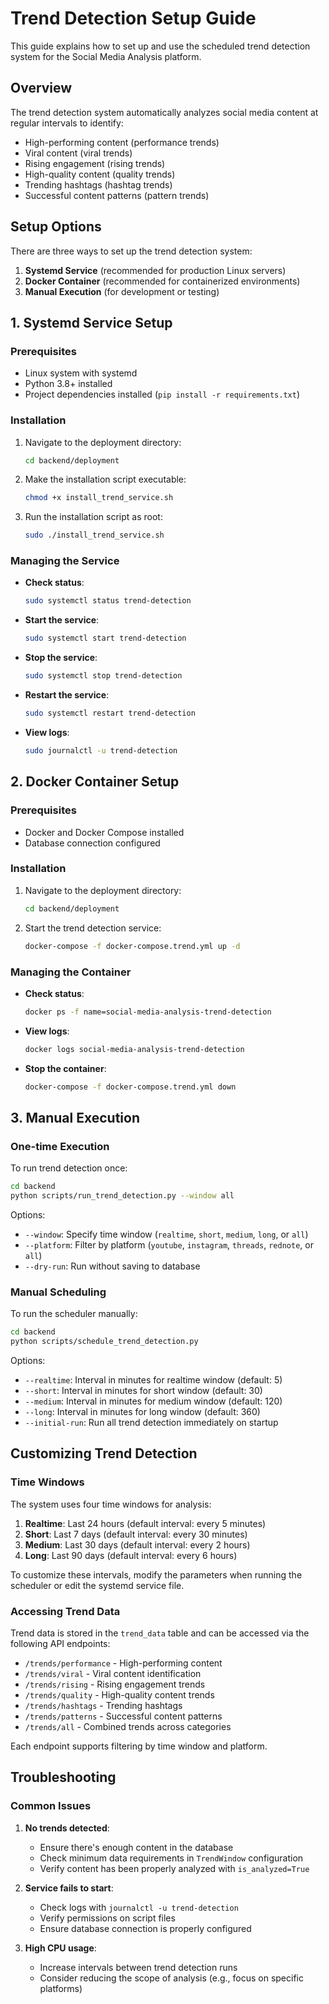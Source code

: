 # Trend Detection Setup Guide

This guide explains how to set up and use the scheduled trend detection system for the Social Media Analysis platform.

## Overview

The trend detection system automatically analyzes social media content at regular intervals to identify:

- High-performing content (performance trends)
- Viral content (viral trends)
- Rising engagement (rising trends)
- High-quality content (quality trends)
- Trending hashtags (hashtag trends)
- Successful content patterns (pattern trends)

## Setup Options

There are three ways to set up the trend detection system:

1. **Systemd Service** (recommended for production Linux servers)
2. **Docker Container** (recommended for containerized environments)
3. **Manual Execution** (for development or testing)

## 1. Systemd Service Setup

### Prerequisites

- Linux system with systemd
- Python 3.8+ installed
- Project dependencies installed (`pip install -r requirements.txt`)

### Installation

1. Navigate to the deployment directory:
   ```bash
   cd backend/deployment
   ```

2. Make the installation script executable:
   ```bash
   chmod +x install_trend_service.sh
   ```

3. Run the installation script as root:
   ```bash
   sudo ./install_trend_service.sh
   ```

### Managing the Service

- **Check status**:
  ```bash
  sudo systemctl status trend-detection
  ```

- **Start the service**:
  ```bash
  sudo systemctl start trend-detection
  ```

- **Stop the service**:
  ```bash
  sudo systemctl stop trend-detection
  ```

- **Restart the service**:
  ```bash
  sudo systemctl restart trend-detection
  ```

- **View logs**:
  ```bash
  sudo journalctl -u trend-detection
  ```

## 2. Docker Container Setup

### Prerequisites

- Docker and Docker Compose installed
- Database connection configured

### Installation

1. Navigate to the deployment directory:
   ```bash
   cd backend/deployment
   ```

2. Start the trend detection service:
   ```bash
   docker-compose -f docker-compose.trend.yml up -d
   ```

### Managing the Container

- **Check status**:
  ```bash
  docker ps -f name=social-media-analysis-trend-detection
  ```

- **View logs**:
  ```bash
  docker logs social-media-analysis-trend-detection
  ```

- **Stop the container**:
  ```bash
  docker-compose -f docker-compose.trend.yml down
  ```

## 3. Manual Execution

### One-time Execution

To run trend detection once:

```bash
cd backend
python scripts/run_trend_detection.py --window all
```

Options:
- `--window`: Specify time window (`realtime`, `short`, `medium`, `long`, or `all`)
- `--platform`: Filter by platform (`youtube`, `instagram`, `threads`, `rednote`, or `all`)
- `--dry-run`: Run without saving to database

### Manual Scheduling

To run the scheduler manually:

```bash
cd backend
python scripts/schedule_trend_detection.py
```

Options:
- `--realtime`: Interval in minutes for realtime window (default: 5)
- `--short`: Interval in minutes for short window (default: 30)
- `--medium`: Interval in minutes for medium window (default: 120)
- `--long`: Interval in minutes for long window (default: 360)
- `--initial-run`: Run all trend detection immediately on startup

## Customizing Trend Detection

### Time Windows

The system uses four time windows for analysis:

1. **Realtime**: Last 24 hours (default interval: every 5 minutes)
2. **Short**: Last 7 days (default interval: every 30 minutes)
3. **Medium**: Last 30 days (default interval: every 2 hours)
4. **Long**: Last 90 days (default interval: every 6 hours)

To customize these intervals, modify the parameters when running the scheduler or edit the systemd service file.

### Accessing Trend Data

Trend data is stored in the `trend_data` table and can be accessed via the following API endpoints:

- `/trends/performance` - High-performing content
- `/trends/viral` - Viral content identification
- `/trends/rising` - Rising engagement trends
- `/trends/quality` - High-quality content trends
- `/trends/hashtags` - Trending hashtags
- `/trends/patterns` - Successful content patterns
- `/trends/all` - Combined trends across categories

Each endpoint supports filtering by time window and platform.

## Troubleshooting

### Common Issues

1. **No trends detected**:
   - Ensure there's enough content in the database
   - Check minimum data requirements in `TrendWindow` configuration
   - Verify content has been properly analyzed with `is_analyzed=True`

2. **Service fails to start**:
   - Check logs with `journalctl -u trend-detection`
   - Verify permissions on script files
   - Ensure database connection is properly configured

3. **High CPU usage**:
   - Increase intervals between trend detection runs
   - Consider reducing the scope of analysis (e.g., focus on specific platforms) 
